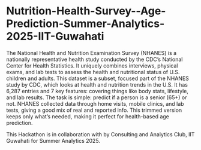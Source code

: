 # Nutrition-Health-Survey--Age-Prediction-Summer-Analytics-2025-IIT-Guwahati
The National Health and Nutrition Examination Survey (NHANES) is a nationally representative health study conducted by the CDC’s National Center for Health Statistics. It uniquely combines interviews, physical exams, and lab tests to assess the health and nutritional status of U.S. children and adults. 
This dataset is a subset, focused part of the NHANES study by CDC, which looks at health and nutrition trends in the U.S. It has 6,287 entries and 7 key features: covering things like body stats, lifestyle, and lab results. The task is simple: predict if a person is a senior (65+) or not. NHANES collected data through home visits, mobile clinics, and lab tests, giving a good mix of real and reported info. This trimmed version keeps only what’s needed, making it perfect for health-based age prediction.

 

This Hackathon is in collaboration with by Consulting and Analytics Club, IIT Guwahati for Summer Analytics 2025. 
